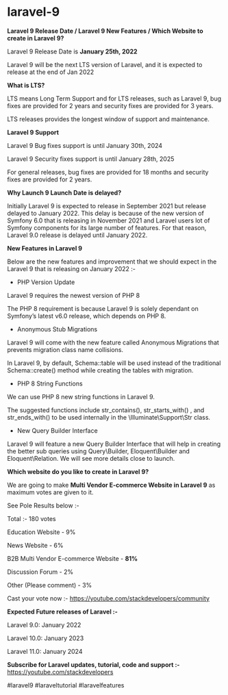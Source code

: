 # laravel-9
<strong>Laravel 9 Release Date / Laravel 9 New Features / Which Website to create in Laravel 9?</strong>

Laravel 9 Release Date is <strong>January 25th, 2022</strong>

Laravel 9 will be the next LTS version of Laravel, and it is expected to release at the end of Jan 2022

<strong>What is LTS?</strong>

LTS means Long Term Support and for LTS releases, such as Laravel 9, bug fixes are provided for 2 years and security fixes are provided for 3 years. 

LTS releases provides the longest window of support and maintenance.

<strong>Laravel 9 Support</strong>

Laravel 9 Bug fixes support is until January 30th, 2024

Laravel 9 Security fixes support is until January 28th, 2025

For general releases, bug fixes are provided for 18 months and security fixes are provided for 2 years.

<strong>Why Launch 9 Launch Date is delayed?</strong>

Initially Laravel 9 is expected to release in September 2021 but release delayed to January 2022. This delay is because of the new version of Symfony 6.0 that is releasing in November 2021 and Laravel users lot of Symfony components for its large number of features. For that reason, Laravel 9.0 release is delayed until January 2022.

<strong>New Features in Laravel 9</strong>

Below are the new features and improvement that we should expect in the Laravel 9 that is releasing on January 2022 :-

- PHP Version Update

Laravel 9 requires the newest version of PHP 8

The PHP 8 requirement is because Laravel 9 is solely dependant on Symfony’s latest v6.0 release, which depends on PHP 8. 

- Anonymous Stub Migrations

Laravel 9 will come with the new feature called Anonymous Migrations that prevents migration class name collisions.

In Laravel 9, by default, Schema::table will be used instead of the traditional Schema::create() method while creating the tables with migration.

- PHP 8 String Functions

We can use PHP 8 new string functions in Laravel 9.

The suggested functions include str_contains(), str_starts_with() , and str_ends_with() to be used internally in the \Illuminate\Support\Str class.

- New Query Builder Interface 

Laravel 9 will feature a new Query Builder Interface that will help in creating the better sub queries using Query\Builder, Eloquent\Builder and Eloquent\Relation. We will see more details close to launch.

<strong>Which website do you like to create in Laravel 9?</strong> 

We are going to make <strong>Multi Vendor E-commerce Website in Laravel 9</strong> as maximum votes are given to it.

See Pole Results below :-

Total :- 180 votes

Education Website - 9%

News Website - 6%

B2B Multi Vendor E-commerce Website - <strong>81%</strong>

Discussion Forum - 2%

Other (Please comment) - 3%

Cast your vote now :- https://youtube.com/stackdevelopers/community

<strong>Expected Future releases of Laravel :-</strong> 

Laravel 9.0: January 2022

Laravel 10.0: January 2023

Laravel 11.0: January 2024


<strong>Subscribe for Laravel updates, tutorial, code and support :-</strong>  
https://youtube.com/stackdevelopers

#laravel9 #laraveltutorial #laravelfeatures
